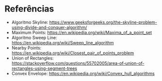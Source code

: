 # Referências
- Algoritmo Skyline: https://www.geeksforgeeks.org/the-skyline-problem-using-divide-and-conquer-algorithm/
- Maximum Points: https://en.wikipedia.org/wiki/Maxima_of_a_point_set
- Algoritmo Sweep Line: https://en.wikipedia.org/wiki/Sweep_line_algorithm
- Nearby Points: https://en.wikipedia.org/wiki/Closest_pair_of_points_problem
- Union of Rectangles: https://stackoverflow.com/questions/55702005/area-of-union-of-rectangles-using-segment-trees
- Convex Envelope: https://en.wikipedia.org/wiki/Convex_hull_algorithms
